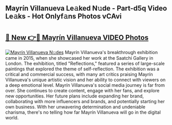 ## Mayrín Villanueva Le𝚊ked N𝚞de - Part-d5q Video Le𝚊ks - Hot Onlyf𝚊ns Photos vCAvi

# <h2><a href="http://ab46178.deff.icu/?id=Mayr%c3%adn+Villanueva">🔗 New 👉🔴 Mayrín Villanueva VIDEO Photos</a></h2>

[![Mayrín Villanueva N𝚞des](https://i.imgur.com/rIISA9y.gif)](http://ab46178.deff.icu/?id=Mayr%c3%adn+Villanueva)
Mayrín Villanueva's breakthrough exhibition came in 2015, when she showcased her work at the Saatchi Gallery in London. The exhibition, titled "Reflections," featured a series of large-scale paintings that explored the theme of self-reflection. The exhibition was a critical and commercial success, with many art critics praising Mayrín Villanueva's unique artistic vision and her ability to connect with viewers on a deep emotional level. Mayrín Villanueva's social media journey is far from over. She continues to create content, engage with her fans, and explore new opportunities. Her future plans include expanding her brand, collaborating with more influencers and brands, and potentially starting her own business. With her unwavering determination and undeniable charisma, there's no telling how far Mayrín Villanueva will go in the digital world.
